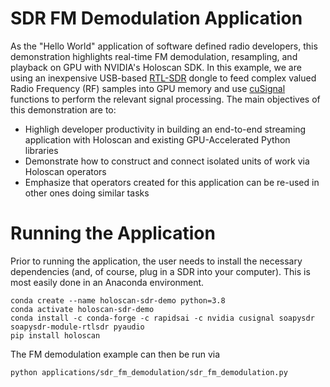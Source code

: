 # SDR FM Demodulation Application

As the "Hello World" application of software defined radio developers, this demonstration highlights real-time FM demodulation, resampling, and playback on GPU with NVIDIA's Holoscan SDK. In this example, we are using an inexpensive USB-based [RTL-SDR](https://www.rtl-sdr.com/) dongle to feed complex valued Radio Frequency (RF) samples into GPU memory and use [cuSignal](https://github.com/rapidsai/cusignal) functions to perform the relevant signal processing. The main objectives of this demonstration are to:
- Highligh developer productivity in building an end-to-end streaming application with Holoscan and existing GPU-Accelerated Python libraries
- Demonstrate how to construct and connect isolated units of work via Holoscan operators
- Emphasize that operators created for this application can be re-used in other ones doing similar tasks

# Running the Application

Prior to running the application, the user needs to install the necessary dependencies (and, of course, plug in a SDR into your computer). This is most easily done in an Anaconda environment.

```
conda create --name holoscan-sdr-demo python=3.8
conda activate holoscan-sdr-demo
conda install -c conda-forge -c rapidsai -c nvidia cusignal soapysdr soapysdr-module-rtlsdr pyaudio
pip install holoscan
```

The FM demodulation example can then be run via
```
python applications/sdr_fm_demodulation/sdr_fm_demodulation.py
```
